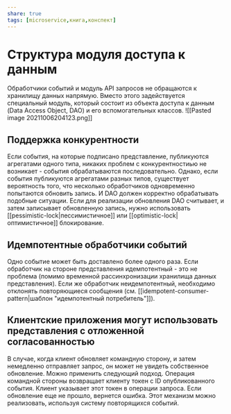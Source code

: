 ```yaml
---
share: true
tags: [microservice,книга,конспект]
---
```

# Структура модуля доступа к данным
Обработчики событий и модуль API запросов не обращаются к хранилищу данных напрямую. Вместо этого задействуется специальный модуль, который состоит из объекта доступа к данным (Data Access Object, DAO) и его вспомогательных классов.
![[Pasted image 20211006204123.png]]
## Поддержка конкурентности
Если события, на которые подписано представление, публикуются агрегатами одного типа, никаких проблем с конкурентностиью не возникает - события обрабатываются последовательно. Однако, если события публикуются агрегатами разных типов, существует вероятность того, что несколько обработчиков одновременно попытаются обновить запись.
И DAO должен корректно обрабатывать подобные ситуации. Если для реализации обновления DAO считывает, и затем записывает обновленную запись, нужно использовать [[pessimistic-lock|пессимистичное]] или [[optimistic-lock|оптимистичное]] блокирование.
## Идемпотентные обработчики событий
Одно событие может быть доставлено более одного раза. Если обработчик на стороне представления идемпотентный - это не проблема (помимо временной рассинхронизации хранилища данных представления). Если же обработчик неидемпотентный, необходимо отклонять повторяющиеся сообщения (см. [[idempotent-consumer-pattern|шаблон "идемпотентный потребитель"]]).
## Клиентские приложения могут использовать представления с отложенной согласованностью
В случае, когда клиент обновляет командную сторону, и затем немедленно отправляет запрос, он может не увидеть собственное обновление.
Можно применить следующий подход. Операция командной стороны возвращает клиенту токен с ID опубликованного события. Клиент указывает этот токен в операции запроса. Если обновление еще не прошло, вернется ошибка. Этот механизм можно реализовать, используя систему повторящихся событий.
